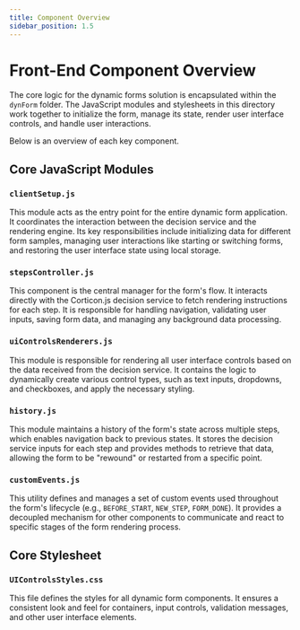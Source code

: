 ```yaml
---
title: Component Overview
sidebar_position: 1.5
---
```


# Front-End Component Overview

The core logic for the dynamic forms solution is encapsulated within the `dynForm` folder. The JavaScript modules and stylesheets in this directory work together to initialize the form, manage its state, render user interface controls, and handle user interactions.

Below is an overview of each key component.

## Core JavaScript Modules

### `clientSetup.js`
This module acts as the entry point for the entire dynamic form application. It coordinates the interaction between the decision service and the rendering engine. Its key responsibilities include initializing data for different form samples, managing user interactions like starting or switching forms, and restoring the user interface state using local storage.

### `stepsController.js`
This component is the central manager for the form's flow. It interacts directly with the Corticon.js decision service to fetch rendering instructions for each step. It is responsible for handling navigation, validating user inputs, saving form data, and managing any background data processing.

### `uiControlsRenderers.js`
This module is responsible for rendering all user interface controls based on the data received from the decision service. It contains the logic to dynamically create various control types, such as text inputs, dropdowns, and checkboxes, and apply the necessary styling.

### `history.js`
This module maintains a history of the form's state across multiple steps, which enables navigation back to previous states. It stores the decision service inputs for each step and provides methods to retrieve that data, allowing the form to be "rewound" or restarted from a specific point.

### `customEvents.js`
This utility defines and manages a set of custom events used throughout the form's lifecycle (e.g., `BEFORE_START`, `NEW_STEP`, `FORM_DONE`). It provides a decoupled mechanism for other components to communicate and react to specific stages of the form rendering process.

## Core Stylesheet

### `UIControlsStyles.css`
This file defines the styles for all dynamic form components. It ensures a consistent look and feel for containers, input controls, validation messages, and other user interface elements.